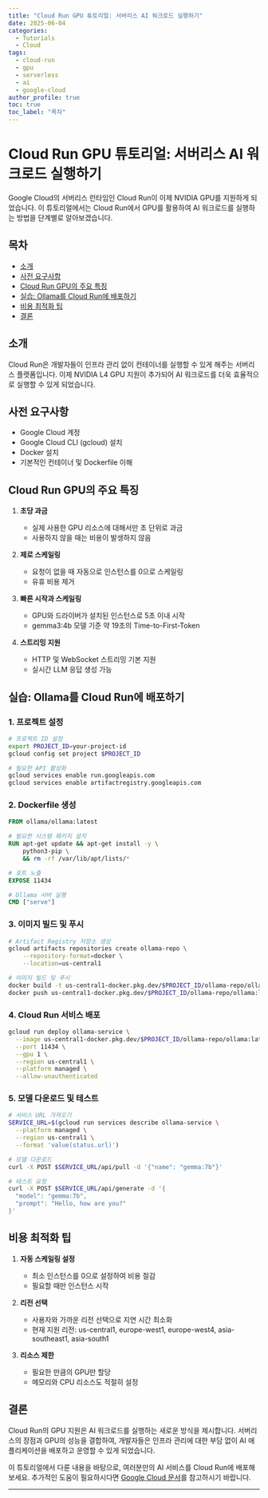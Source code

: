```yaml
---
title: "Cloud Run GPU 튜토리얼: 서버리스 AI 워크로드 실행하기"
date: 2025-06-04
categories:
  - Tutorials
  - Cloud
tags:
  - cloud-run
  - gpu
  - serverless
  - ai
  - google-cloud
author_profile: true
toc: true
toc_label: "목차"
---
```


# Cloud Run GPU 튜토리얼: 서버리스 AI 워크로드 실행하기

Google Cloud의 서버리스 런타임인 Cloud Run이 이제 NVIDIA GPU를 지원하게 되었습니다. 이 튜토리얼에서는 Cloud Run에서 GPU를 활용하여 AI 워크로드를 실행하는 방법을 단계별로 알아보겠습니다.

## 목차
- [소개](#소개)
- [사전 요구사항](#사전-요구사항)
- [Cloud Run GPU의 주요 특징](#cloud-run-gpu의-주요-특징)
- [실습: Ollama를 Cloud Run에 배포하기](#실습-ollama를-cloud-run에-배포하기)
- [비용 최적화 팁](#비용-최적화-팁)
- [결론](#결론)

## 소개

Cloud Run은 개발자들이 인프라 관리 없이 컨테이너를 실행할 수 있게 해주는 서버리스 플랫폼입니다. 이제 NVIDIA L4 GPU 지원이 추가되어 AI 워크로드를 더욱 효율적으로 실행할 수 있게 되었습니다.

## 사전 요구사항

- Google Cloud 계정
- Google Cloud CLI (gcloud) 설치
- Docker 설치
- 기본적인 컨테이너 및 Dockerfile 이해

## Cloud Run GPU의 주요 특징

1. **초당 과금**
   - 실제 사용한 GPU 리소스에 대해서만 초 단위로 과금
   - 사용하지 않을 때는 비용이 발생하지 않음

2. **제로 스케일링**
   - 요청이 없을 때 자동으로 인스턴스를 0으로 스케일링
   - 유휴 비용 제거

3. **빠른 시작과 스케일링**
   - GPU와 드라이버가 설치된 인스턴스로 5초 이내 시작
   - gemma3:4b 모델 기준 약 19초의 Time-to-First-Token

4. **스트리밍 지원**
   - HTTP 및 WebSocket 스트리밍 기본 지원
   - 실시간 LLM 응답 생성 가능

## 실습: Ollama를 Cloud Run에 배포하기

### 1. 프로젝트 설정

```bash
# 프로젝트 ID 설정
export PROJECT_ID=your-project-id
gcloud config set project $PROJECT_ID

# 필요한 API 활성화
gcloud services enable run.googleapis.com
gcloud services enable artifactregistry.googleapis.com
```

### 2. Dockerfile 생성

```dockerfile
FROM ollama/ollama:latest

# 필요한 시스템 패키지 설치
RUN apt-get update && apt-get install -y \
    python3-pip \
    && rm -rf /var/lib/apt/lists/*

# 포트 노출
EXPOSE 11434

# Ollama 서버 실행
CMD ["serve"]
```

### 3. 이미지 빌드 및 푸시

```bash
# Artifact Registry 저장소 생성
gcloud artifacts repositories create ollama-repo \
    --repository-format=docker \
    --location=us-central1

# 이미지 빌드 및 푸시
docker build -t us-central1-docker.pkg.dev/$PROJECT_ID/ollama-repo/ollama:latest .
docker push us-central1-docker.pkg.dev/$PROJECT_ID/ollama-repo/ollama:latest
```

### 4. Cloud Run 서비스 배포

```bash
gcloud run deploy ollama-service \
  --image us-central1-docker.pkg.dev/$PROJECT_ID/ollama-repo/ollama:latest \
  --port 11434 \
  --gpu 1 \
  --region us-central1 \
  --platform managed \
  --allow-unauthenticated
```

### 5. 모델 다운로드 및 테스트

```bash
# 서비스 URL 가져오기
SERVICE_URL=$(gcloud run services describe ollama-service \
  --platform managed \
  --region us-central1 \
  --format 'value(status.url)')

# 모델 다운로드
curl -X POST $SERVICE_URL/api/pull -d '{"name": "gemma:7b"}'

# 테스트 요청
curl -X POST $SERVICE_URL/api/generate -d '{
  "model": "gemma:7b",
  "prompt": "Hello, how are you?"
}'
```

## 비용 최적화 팁

1. **자동 스케일링 설정**
   - 최소 인스턴스를 0으로 설정하여 비용 절감
   - 필요할 때만 인스턴스 시작

2. **리전 선택**
   - 사용자와 가까운 리전 선택으로 지연 시간 최소화
   - 현재 지원 리전: us-central1, europe-west1, europe-west4, asia-southeast1, asia-south1

3. **리소스 제한**
   - 필요한 만큼의 GPU만 할당
   - 메모리와 CPU 리소스도 적절히 설정

## 결론

Cloud Run의 GPU 지원은 AI 워크로드를 실행하는 새로운 방식을 제시합니다. 서버리스의 장점과 GPU의 성능을 결합하여, 개발자들은 인프라 관리에 대한 부담 없이 AI 애플리케이션을 배포하고 운영할 수 있게 되었습니다.

이 튜토리얼에서 다룬 내용을 바탕으로, 여러분만의 AI 서비스를 Cloud Run에 배포해보세요. 추가적인 도움이 필요하시다면 [Google Cloud 문서](https://cloud.google.com/run/docs)를 참고하시기 바랍니다.

--- 